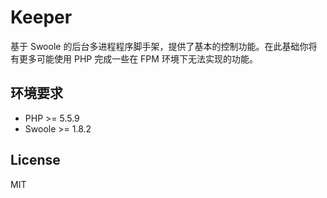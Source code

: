 # Keeper

基于 Swoole 的后台多进程程序脚手架，提供了基本的控制功能。在此基础你将有更多可能使用 PHP 完成一些在 FPM 环境下无法实现的功能。

## 环境要求

* PHP >= 5.5.9
* Swoole >= 1.8.2

## License

MIT